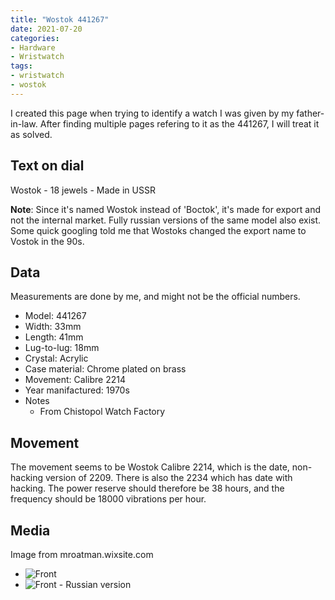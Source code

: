 ```yaml
---
title: "Wostok 441267"
date: 2021-07-20
categories:
- Hardware
- Wristwatch
tags:
- wristwatch
- wostok
---
```


I created this page when trying to identify a watch I was given by my father-in-law. After finding multiple pages refering to it as the 441267, I will treat it as solved.

## Text on dial
Wostok - 18 jewels - Made in USSR

**Note**: Since it's named Wostok instead of 'Boctok', it's made for export and not the internal market. Fully russian versions of the same model also exist. 
Some quick googling told me that Wostoks changed the export name to Vostok in the 90s.

## Data

Measurements are done by me, and might not be the official numbers.

* Model: 441267
* Width: 33mm
* Length: 41mm
* Lug-to-lug: 18mm
* Crystal: Acrylic
* Case material: Chrome plated on brass
* Movement: Calibre 2214
* Year manifactured: 1970s
* Notes
    - From Chistopol Watch Factory

## Movement
The movement seems to be Wostok Calibre 2214, which is the date, non-hacking version of 2209. There is also the 2234 which has date with hacking. The power reserve should therefore be 38 hours, and the frequency should be 18000 vibrations per hour.

## Media

Image from mroatman.wixsite.com

* ![Front](https://static.wixstatic.com/media/594bb0_ad83797c8e8347e7b11505e785268545~mv2.jpg/v1/fill/w_458,h_691,al_c,q_80,usm_0.66_1.00_0.01/594bb0_ad83797c8e8347e7b11505e785268545~mv2.webp)
* ![Front - Russian version](https://vostokamphibiacccp.altervista.org/wp-content/uploads/2021/03/DSC_6918picc.jpg)

